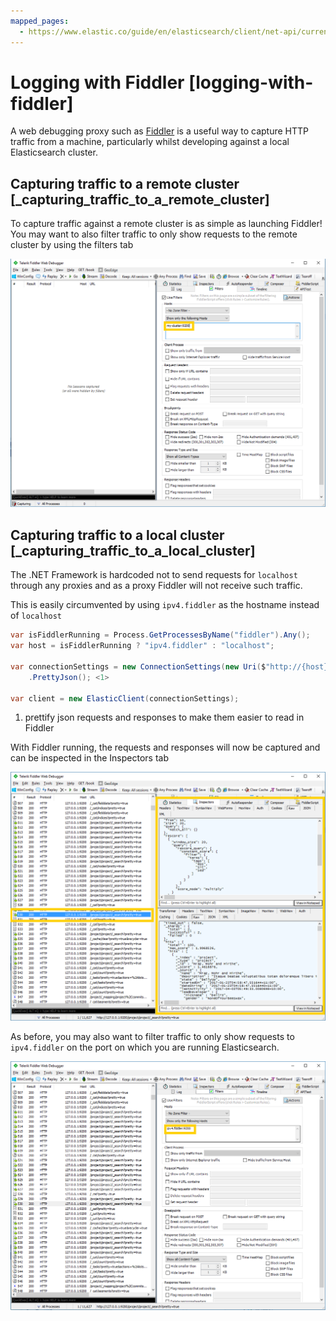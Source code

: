 ```yaml
---
mapped_pages:
  - https://www.elastic.co/guide/en/elasticsearch/client/net-api/current/logging-with-fiddler.html
---
```


# Logging with Fiddler [logging-with-fiddler]

A web debugging proxy such as [Fiddler](http://www.telerik.com/fiddler) is a useful way to capture HTTP traffic from a machine, particularly whilst developing against a local Elasticsearch cluster.

## Capturing traffic to a remote cluster [_capturing_traffic_to_a_remote_cluster]

To capture traffic against a remote cluster is as simple as launching Fiddler! You may want to also filter traffic to only show requests to the remote cluster by using the filters tab

![Capturing requests to a remote host](../images/elasticsearch-client-net-api-capture-requests-remotehost.png)


## Capturing traffic to a local cluster [_capturing_traffic_to_a_local_cluster]

The .NET Framework is hardcoded not to send requests for `localhost` through any proxies and as a proxy Fiddler will not receive such traffic.

This is easily circumvented by using `ipv4.fiddler` as the hostname instead of `localhost`

```csharp
var isFiddlerRunning = Process.GetProcessesByName("fiddler").Any();
var host = isFiddlerRunning ? "ipv4.fiddler" : "localhost";

var connectionSettings = new ConnectionSettings(new Uri($"http://{host}:9200"))
    .PrettyJson(); <1>

var client = new ElasticClient(connectionSettings);
```

1. prettify json requests and responses to make them easier to read in Fiddler


With Fiddler running, the requests and responses will now be captured and can be inspected in the Inspectors tab

![Inspecting requests and responses](../images/elasticsearch-client-net-api-inspect-requests.png)

As before, you may also want to filter traffic to only show requests to `ipv4.fiddler` on the port on which you are running Elasticsearch.

![Capturing requests to localhost](../images/elasticsearch-client-net-api-capture-requests-localhost.png)


